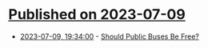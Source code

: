 # [Published on 2023-07-09](index.md)

* [2023-07-09, 19:34:00](https://yro.slashdot.org/story/23/07/09/1847221/should-public-buses-be-free?utm_source=rss1.0mainlinkanon&utm_medium=feed) - [Should Public Buses Be Free?](https://yro.slashdot.org/story/23/07/09/1847221/should-public-buses-be-free?utm_source=rss1.0mainlinkanon&utm_medium=feed)
